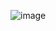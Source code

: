 ![image](https://user-images.githubusercontent.com/101308039/164611906-d53d4f05-9f7e-41b6-9ff2-9dabf2ce0072.png)

